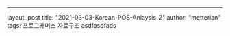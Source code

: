 ---
layout: post
title: "2021-03-03-Korean-POS-Anlaysis-2"
author: "metterian"
tags: 프로그래머스 자료구조
asdfasdfads

